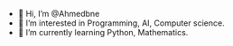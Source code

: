 - 👋 Hi, I’m @Ahmedbne
- 👀 I’m interested in Programming, AI, Computer science.
- 🌱 I’m currently learning Python, Mathematics.

<!---
Ahmedbne/Ahmedbne is a ✨ special ✨ repository because its `README.md` (this file) appears on your GitHub profile.
You can click the Preview link to take a look at your changes.
--->
